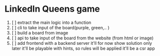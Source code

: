 # LinkedIn Queens game
1. [ ] extract the main logic into a function
2. [ ] cli to take input of the board(purple, green,.. )
3. [ ] build a board from image
3. [ ] api to take input of the board from the website (from html or image)
4. [ ] add frontend with a backend server
it'll for now show solution only
later it'll be playable with hints, so rules will be applied
it'll be a csr app